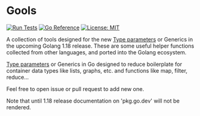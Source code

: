 # Gools

[![Run Tests](https://github.com/xakep666/unusual_generics/actions/workflows/testing.yml/badge.svg)](https://github.com/n3m/gools/actions/workflows/testing.yml)
[![Go Reference](https://pkg.go.dev/badge/github.com/xakep666/unusual_generics.svg)](https://pkg.go.dev/github.com/n3m/gools)
[![License: MIT](https://img.shields.io/badge/License-MIT-yellow.svg)](https://opensource.org/licenses/MIT)

A collection of tools designed for the new [Type parameters](https://go.googlesource.com/proposal/+/refs/heads/master/design/43651-type-parameters.md) or Generics in the
upcoming Golang 1.18 release. These are some useful helper functions collected from other languages, and ported into the Golang ecosystem.

[Type parameters](https://go.googlesource.com/proposal/+/refs/heads/master/design/43651-type-parameters.md) or Generics
in Go designed to reduce boilerplate for container data types like lists, graphs, etc. and functions like map, filter, reduce...

Feel free to open issue or pull request to add new one.

Note that until 1.18 release documentation on 'pkg.go.dev' will not be rendered.

